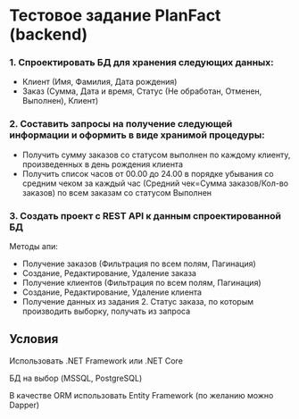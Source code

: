 # Тестовое задание PlanFact (backend)


### 1. Спроектировать БД для хранения следующих данных:
 - Клиент (Имя, Фамилия, Дата рождения)
 - Заказ (Сумма, Дата и время, Статус (Не обработан, Отменен, Выполнен), Клиент)
 

### 2. Составить запросы на получение следующей информации и оформить в виде хранимой процедуры:
 - Получить сумму заказов со статусом выполнен по каждому клиенту, произведенных в день рождения клиента
 - Получить список часов от 00.00 до 24.00 в порядке убывания со средним чеком за каждый час (Средний чек=Сумма заказов/Кол-во заказов) по всем заказам со статусом Выполнен
 
### 3. Создать проект с REST API к данным спроектированной БД
Методы апи:
 - Получение заказов (Фильтрация по всем полям, Пагинация)
 - Создание, Редактирование, Удаление заказа
 - Получение клиентов (Фильтрация по всем полям, Пагинация)
 - Создание, Редактирование, Удаление клиента
 - Получение данных из задания 2. Статус заказа, по которым производить выборку, получать из запроса

## Условия
Использовать .NET Framework или .NET Core

БД на выбор (MSSQL, PostgreSQL)

В качестве ORM использовать Entity Framework (по желанию можно Dapper)
